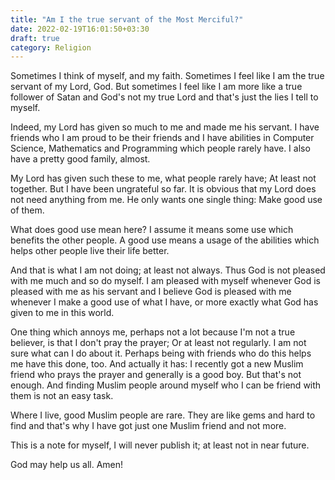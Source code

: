 ```yaml
---
title: "Am I the true servant of the Most Merciful?"
date: 2022-02-19T16:01:50+03:30
draft: true
category: Religion
---
```


Sometimes I think of myself, and my faith. Sometimes I feel like I am the true servant of my Lord, God. But sometimes I feel like I am more like a true follower of Satan and God's not my true Lord and that's just the lies I tell to myself.

Indeed, my Lord has given so much to me and made me his servant. I have friends who I am proud to be their friends and I have abilities in Computer Science, Mathematics and Programming which people rarely have. I also have a pretty good family, almost.

My Lord has given such these to me, what people rarely have; At least not together. But I have been ungrateful so far. It is obvious that my Lord does not need anything from me. He only wants one single thing: Make good use of them.

What does good use mean here? I assume it means some use which benefits the other people. A good use means a usage of the abilities which helps other people live their life better.

And that is what I am not doing; at least not always. Thus God is not pleased with me much and so do myself. I am pleased with myself whenever God is pleased with me as his servant and I believe God is pleased with me whenever I make a good use of what I have, or more exactly what God has given to me in this world.

One thing which annoys me, perhaps not a lot because I'm not a true believer, is that I don't pray the prayer; Or at least not regularly. I am not sure what can I do about it. Perhaps being with friends who do this helps me have this done, too. And actually it has: I recently got a new Muslim friend who prays the prayer and generally is a good boy. But that's not enough. And finding Muslim people around myself who I can be friend with them is not an easy task.

Where I live, good Muslim people are rare. They are like gems and hard to find and that's why I have got just one Muslim friend and not more.

This is a note for myself, I will never publish it; at least not in near future.

God may help us all. Amen!
